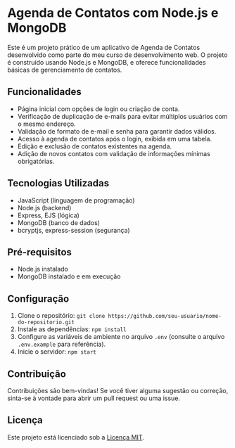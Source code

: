 # Agenda de Contatos com Node.js e MongoDB

Este é um projeto prático de um aplicativo de Agenda de Contatos desenvolvido como parte do meu curso de desenvolvimento web. O projeto é construído usando Node.js e MongoDB, e oferece funcionalidades básicas de gerenciamento de contatos.

## Funcionalidades

- Página inicial com opções de login ou criação de conta.
- Verificação de duplicação de e-mails para evitar múltiplos usuários com o mesmo endereço.
- Validação de formato de e-mail e senha para garantir dados válidos.
- Acesso à agenda de contatos após o login, exibida em uma tabela.
- Edição e exclusão de contatos existentes na agenda.
- Adição de novos contatos com validação de informações mínimas obrigatórias.

## Tecnologias Utilizadas

- JavaScript (linguagem de programação)
- Node.js (backend)
- Express, EJS (lógica)
- MongoDB (banco de dados)
- bcryptjs, express-session (segurança)

## Pré-requisitos

- Node.js instalado
- MongoDB instalado e em execução

## Configuração

1. Clone o repositório: `git clone https://github.com/seu-usuario/nome-do-repositorio.git`
2. Instale as dependências: `npm install`
3. Configure as variáveis de ambiente no arquivo `.env` (consulte o arquivo `.env.example` para referência).
4. Inicie o servidor: `npm start`

## Contribuição

Contribuições são bem-vindas! Se você tiver alguma sugestão ou correção, sinta-se à vontade para abrir um pull request ou uma issue.

## Licença

Este projeto está licenciado sob a [Licença MIT](LICENSE).
